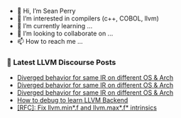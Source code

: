 - 👋 Hi, I’m Sean Perry
- 👀 I’m interested in compilers (c++, COBOL, llvm)
- 🌱 I’m currently learning ...
- 💞️ I’m looking to collaborate on ...
- 📫 How to reach me ...

<!---
s66perry/s66perry is a ✨ special ✨ repository because its `README.md` (this file) appears on your GitHub profile.
You can click the Preview link to take a look at your changes.
--->
### 📕 Latest LLVM Discourse Posts

<!-- DISCOURSE-LLVM:START -->
- [Diverged behavior for same IR on different OS &amp; Arch](https://discourse.llvm.org/t/diverged-behavior-for-same-ir-on-different-os-arch/79744#post_4)
- [Diverged behavior for same IR on different OS &amp; Arch](https://discourse.llvm.org/t/diverged-behavior-for-same-ir-on-different-os-arch/79744#post_3)
- [Diverged behavior for same IR on different OS &amp; Arch](https://discourse.llvm.org/t/diverged-behavior-for-same-ir-on-different-os-arch/79744#post_2)
- [How to debug to learn LLVM Backend](https://discourse.llvm.org/t/how-to-debug-to-learn-llvm-backend/79655#post_8)
- [[RFC]: Fix llvm.min*.f and llvm.max*.f* intrinsics](https://discourse.llvm.org/t/rfc-fix-llvm-min-f-and-llvm-max-f-intrinsics/79735#post_2)
<!-- DISCOURSE-LLVM:END -->
